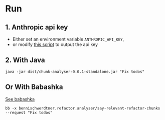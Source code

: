 

# Run

## 1. Anthropic api key

- Either set an environment variable `ANTHROPIC_API_KEY`,
- or modify [this script](./secrets/api-key.sh) to output the api key

## 2. With Java


```
java -jar dist/chunk-analyser-0.0.1-standalone.jar "Fix todos"
```

## Or With Babashka

[See babashka](https://github.com/babashka/babashka)


```
bb -x bennischwerdtner.refactor.analyser/say-relevant-refactor-chunks --request "Fix todos"
```

